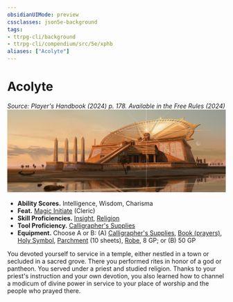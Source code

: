 ```yaml
---
obsidianUIMode: preview
cssclasses: json5e-background
tags:
- ttrpg-cli/background
- ttrpg-cli/compendium/src/5e/xphb
aliases: ["Acolyte"]
---
```

# Acolyte
*Source: Player's Handbook (2024) p. 178. Available in the Free Rules (2024)*  
![](3-Compendium/backgrounds/img/acolyte.webp#right)

- **Ability Scores.** Intelligence, Wisdom, Charisma  
- **Feat.** [Magic Initiate](3-Compendium/feats/magic-initiate-xphb.md) (Cleric)  
- **Skill Proficiencies.** [Insight](3-Compendium/rules/skills.md#Insight), [Religion](3-Compendium/rules/skills.md#Religion)  
- **Tool Proficiency.** [Calligrapher's Supplies](3-Compendium/items/calligraphers-supplies-xphb.md)  
- **Equipment.** Choose A or B: (A) [Calligrapher's Supplies](3-Compendium/items/calligraphers-supplies-xphb.md), [Book (prayers)](3-Compendium/items/book-xphb.md), [Holy Symbol](3-Compendium/items/holy-symbol-xphb.md), [Parchment](3-Compendium/items/parchment-xphb.md) (10 sheets), [Robe](3-Compendium/items/robe-xphb.md), 8 GP; or (B) 50 GP  

You devoted yourself to service in a temple, either nestled in a town or secluded in a sacred grove. There you performed rites in honor of a god or pantheon. You served under a priest and studied religion. Thanks to your priest's instruction and your own devotion, you also learned how to channel a modicum of divine power in service to your place of worship and the people who prayed there.